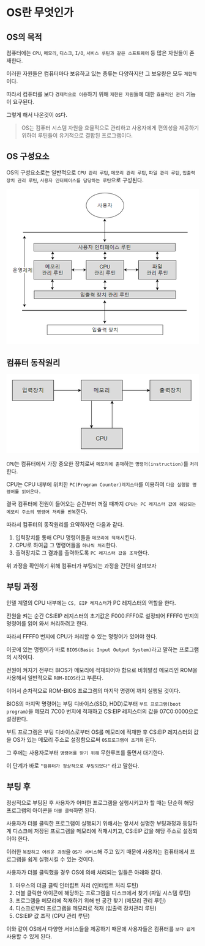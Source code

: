 # OS란 무엇인가

## OS의 목적

컴퓨터에는 `CPU`, `메모리`, `디스크`, `I/O`, `서비스 루틴과 같은 소프트웨어` 등 많은 자원들이 존재한다.

이러한 자원들은 컴퓨터마다 보유하고 있는 종류는 다양하지만 그 보유량은 모두 `제한적`이다.

따라서 컴퓨터를 보다 `경제적으로 이용`하기 위해 `제한된 자원`들에 대한 `효율적인 관리` 기능이 요구된다.

그렇게 해서 나온것이 `OS`다.

> OS는 컴퓨터 시스템 자원을 효율적으로 관리하고 사용자에게 편의성을 제공하기 위하여 루틴들이 유기적으로 결합된 프로그램이다.

## OS 구성요소

OS의 구성요소로는 일반적으로 `CPU 관리 루틴`, `메모리 관리 루틴`, `파일 관리 루틴`, `입출력 장치 관리 루틴`, `사용자 인터페이스를 담당하는 루틴`으로 구성된다.

![OS](./images/OS.png)

## 컴퓨터 동작원리

![OS](./images/OS2.png)

`CPU`는 컴퓨터에서 가장 중요한 장치로써 `메모리에 존재`하는 `명령어(instruction)`를 `처리`한다.

CPU는 CPU 내부에 위치한 `PC(Program Counter)레지스터`를 이용하여 `다음 실행할 명령어를 읽어온다.`

결국 컴퓨터에 전원이 들어오는 순간부터 꺼질 때까지 `CPU는 PC 레지스터 값에 해당되는 메모리 주소의 명령어 처리를 반복`한다.

따라서 컴퓨터의 동작원리를 요약하자면 다음과 같다.

1. 입력장치를 통해 CPU 명령어들을 `메모리에 적재`시킨다.
2. CPU로 하여금 그 명령어들을 `하나씩 처리`한다.
3. 출력장치로 그 결과를 출력하도록 `PC 레지스터 값을 조작`한다.

위 과정을 확인하기 위해 컴퓨터가 부팅되는 과정을 간단히 살펴보자

## 부팅 과정

인텔 계열의 CPU 내부에는 `CS, EIP 레지스터`가 PC 레지스터의 역할을 한다.

전원을 켜는 순간 CS:EIP 레지스터의 초기값은 F000:FFF0로 설정되어 FFFF0 번지의 명령어를 읽어 와서 처리하려고 한다.

따라서 FFFF0 번지에 CPU가 처리할 수 있는 명령어가 있어야 한다.

이곳에 있는 명령어가 바로 `BIOS(Basic Input Output System)`라고 말하는 프로그램의 시작이다.

전원이 켜지기 전부터 BIOS가 메모리에 적재되어야 함으로 비휘발성 메모리인 ROM을 사용해서 일반적으로 `ROM-BIOS`라고 부른다.

이어서 순차적으로 ROM-BIOS 프로그램의 마지막 명령어 까지 실행될 것이다.

BIOS의 마지막 명령어는 부팅 디바이스(SSD, HDD)로부터 `부트 프로그램(boot program)`을 메모리 7C00 번지에 적재하고 CS:EIP 레지스터의 값을 07C0:0000으로 설정한다.

부트 프로그램은 부팅 디바이스로부터 OS를 메모리에 적재한 후 CS:EIP 레지스터의 값을 OS가 있는 메모리 주소로 설정함으로써 `OS프로그램이 초기화` 된다.

그 후에는 사용자로부터 `명령어를 받기 위해` 무한루프를 돌면서 대기한다.

이 단계가 바로 `"컴퓨터가 정상적으로 부팅되었다"` 라고 말한다.

## 부팅 후

정상적으로 부팅된 후 사용자가 어떠한 프로그램을 실행시키고자 할 때는 단순히 해당 프로그램의 아이콘을 `더블 클릭`하면 된다.

사용자가 더블 클릭한 프로그램이 실행되기 위해서는 앞서서 설명한 부팅과정과 동일하게 디스크에 저장된 프로그램을 메모리에 적재시키고, CS:EIP 값을 해당 주소로 설정되어야 한다.

이러한 `복잡하고 어려운 과정`을 `OS가 서비스`해 주고 있기 때문에 사용자는 컴퓨터에서 프로그램을 쉽게 실행시킬 수 있는 것이다. 

사용자가 더블 클릭했을 경우 OS에 의해 처리되는 일들은 아래와 같다.

1. 마우스의 더클 클릭 인터럽트 처리 (인터럽트 처리 루틴)
2. 더블 클릭한 아이콘에 해당하는 프로그램을 디스크에서 찾기 (파일 시스템 루틴)
3. 프로그램을 메모리에 적재하기 위해 빈 공간 찾기 (메모리 관리 루틴)
4. 디스크로부터 프로그램을 메모리로 적재 (입출력 장치관리 루틴)
5. CS:EIP 값 조작 (CPU 관리 루틴)

이와 같이 OS에서 다양한 서비스들을 제공하기 때문에 사용자들은 컴퓨터를 `보다 쉽게` 사용할 수 있게 된다.